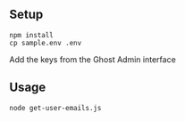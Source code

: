 ## Setup

```
npm install
cp sample.env .env
```

Add the keys from the Ghost Admin interface

## Usage

```
node get-user-emails.js
```
